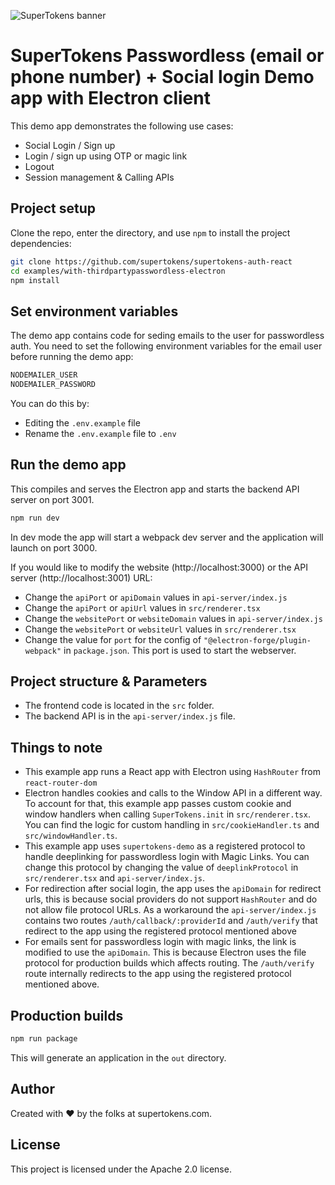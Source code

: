 ![SuperTokens banner](https://raw.githubusercontent.com/supertokens/supertokens-logo/master/images/Artboard%20%E2%80%93%2027%402x.png)

# SuperTokens Passwordless (email or phone number) + Social login Demo app with Electron client

This demo app demonstrates the following use cases:

-   Social Login / Sign up
-   Login / sign up using OTP or magic link
-   Logout
-   Session management & Calling APIs

## Project setup

Clone the repo, enter the directory, and use `npm` to install the project dependencies:

```bash
git clone https://github.com/supertokens/supertokens-auth-react
cd examples/with-thirdpartypasswordless-electron
npm install
```

## Set environment variables

The demo app contains code for seding emails to the user for passwordless auth. You need to set the following environment variables for the email user before running the demo app:

```bash
NODEMAILER_USER
NODEMAILER_PASSWORD
```

You can do this by:

-   Editing the `.env.example` file
-   Rename the `.env.example` file to `.env`

## Run the demo app

This compiles and serves the Electron app and starts the backend API server on port 3001.

```bash
npm run dev
```

In dev mode the app will start a webpack dev server and the application will launch on port 3000.

If you would like to modify the website (http://localhost:3000) or the API server (http://localhost:3001) URL:

-   Change the `apiPort` or `apiDomain` values in `api-server/index.js`
-   Change the `apiPort` or `apiUrl` values in `src/renderer.tsx`
-   Change the `websitePort` or `websiteDomain` values in `api-server/index.js`
-   Change the `websitePort` or `websiteUrl` values in `src/renderer.tsx`
-   Change the value for `port` for the config of `"@electron-forge/plugin-webpack"` in `package.json`. This port is used to start the webserver.

## Project structure & Parameters

-   The frontend code is located in the `src` folder.
-   The backend API is in the `api-server/index.js` file.

## Things to note

-   This example app runs a React app with Electron using `HashRouter` from `react-router-dom`
-   Electron handles cookies and calls to the Window API in a different way. To account for that, this example app passes custom cookie and window handlers when calling `SuperTokens.init` in `src/renderer.tsx`. You can find the logic for custom handling in `src/cookieHandler.ts` and `src/windowHandler.ts`.
-   This example app uses `supertokens-demo` as a registered protocol to handle deeplinking for passwordless login with Magic Links. You can change this protocol by changing the value of `deeplinkProtocol` in `src/renderer.tsx` and `api-server/index.js`.
-   For redirection after social login, the app uses the `apiDomain` for redirect urls, this is because social providers do not support `HashRouter` and do not allow file protocol URLs. As a workaround the `api-server/index.js` contains two routes `/auth/callback/:providerId` and `/auth/verify` that redirect to the app using the registered protocol mentioned above
-   For emails sent for passwordless login with magic links, the link is modified to use the `apiDomain`. This is because Electron uses the file protocol for production builds which affects routing. The `/auth/verify` route internally redirects to the app using the registered protocol mentioned above.

## Production builds

```bash
npm run package
```

This will generate an application in the `out` directory.

## Author

Created with :heart: by the folks at supertokens.com.

## License

This project is licensed under the Apache 2.0 license.
